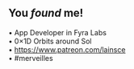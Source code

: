 ## You _found_ me!

• App Developer in Fyra Labs  
• 0×1D Orbits around Sol  
• https://www.patreon.com/lainsce  
• #merveilles
